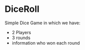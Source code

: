 # DiceRoll

Simple Dice Game in which we have:

- 2 Players
- 3 rounds
- information who won each round
